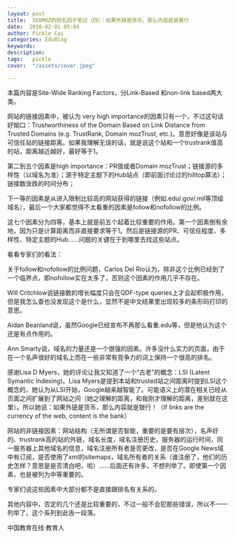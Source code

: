 ```yaml
---
layout: post  
title:  SEOMOZ的排名因子笔记（四）：如果外链是货币，那么内容就是银行  
date:  2010-02-01 05:04  
author: Pickle Cai  
categories: EduBlog  
keywords: 
description:   
tags:	pickle   
cover:  "/assets/cover.jpeg"  

---  
```

    
本篇内容是Site-Wide Ranking Factors，分Link-Based 和non-link based两大类。



 



网站的链接因素中，被认为 very high importance的因素只有一个，不过这句话好拗口：Trustworthiness of the Domain Based on Link Distance from Trusted Domains (e.g. TrustRank, Domain mozTrust, etc.)。意思好像是该站与可信任站的链接距离。如果我理解无误的话，就是说这个站和一个trustrank值高的站，距离越近越好，最好等于1。



 



第二到五个因素是high importance：PR值或者Domain mozTrust；链接源的多样性（以域名为准）；源于特定主题下的Hub站点（即前面讨论过的hilltop算法）；链接数涨跌的时间分布；



 



下一等的因素是从进入限制比较高的网站获得的链接（例如.edu/.gov/.mil等顶级域名），最后一个大家都觉得不太看重的因素是follow和nofollow的比例。



 



这七个因素分为四等，基本上就是前五个起着比较重要的作用。第一个因素倒有余地，因为只是计算距离而非直接要求等于1。然后是链接源的PR、可信任程度、多样性、特定主题的Hub……问题的关键在于到哪里去找这些站点。



 



看看专家们的看法：



关于follow和nofollow的比例问题，Carlos Del Rio认为，除非这个比例已经到了一个临界点，即nofollow实在太多了，否则这个因素的作用几乎不存在。



Will Critchlow说链接数的增长幅度只会在QDF-type queries上才会起积极作用，但是我怎么查也没发现这个是什么，显然不是中文结果里出现较多的条形码打印的意思。



Aidan Beanland说，虽然Google已经宣布不再那么看重.edu等，但是他认为这个还是有点作用的。



Ann Smarty说，域名的力量还是一个很强的因素。许多没什么实力的页面，由于在一个名声很好的域名上而在一些非常有竞争力的词上保持一个很高的排名。



感谢Lisa D Myers，她的评论让我又知道了一个“古老”的概念：LSI (Latent Symantic Indexing)。Lisa Myers是提到本站和trusted站之间距离时提到LSI这个概念的，她认为从LSI开始，Google越来越智能了。可能语义上的潜在相关已经从页面之间扩展到了网站之间（她之理解的距离，和我刚才理解的距离，差别就在这里）。所以她说：如果外链是货币，那么内容就是银行！（If links are the currency of the web, content is the bank）







 



网站的非链接因素：网站结构（无所谓是否智能，重要的是要有层次），名声好的、trustrank高的站的外链，域名长度，域名注册历史，服务器的运行时间，同一服务器上其他域名的信息，域名注册所有者是否更改，是否在Google News域中有订阅，是否使用了xml的sitemaps，域名所有者的关系（谁注册了，他们的历史怎样？意思是是否清白吧，哈）……后面还有许多，不想列举了。即使第一个因素，也是被列为中等重要的。



专家们说这些因素中大部分都不是直接跟排名有关系的。



 



其他内容中，否定的几个还是比较重要的，不过一般不会犯那些错误，所以不一一列举了。这个系列到此告一段落。



		    
 中国教育在线·教育人

